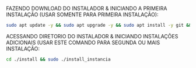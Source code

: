 FAZENDO DOWNLOAD DO INSTALADOR & INICIANDO A PRIMEIRA INSTALAÇÃO (USAR SOMENTE PARA PRIMEIRA INSTALAÇÃO):

```bash
sudo apt update -y && sudo apt upgrade -y && sudo apt install -y git && git clone https://github.com/marloncomverse16/install && sudo chmod -R 777 install && cd install && sudo ./install_primaria
```

ACESSANDO DIRETORIO DO INSTALADOR & INICIANDO INSTALAÇÕES ADICIONAIS (USAR ESTE COMANDO PARA SEGUNDA OU MAIS INSTALAÇÃO:
```bash
cd ./install && sudo ./install_instancia
```

